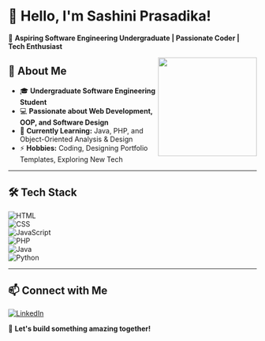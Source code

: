 # 👋 Hello, I'm Sashini Prasadika!  
🚀 **Aspiring Software Engineering Undergraduate | Passionate Coder | Tech Enthusiast**  

  

<img align="right" width="200"  src="https://miro.medium.com/v2/resize:fit:1400/1*qdAW1TjCN57h1lbuuzvchg.gif">

## 🌟 About Me  

  - 🎓 **Undergraduate Software Engineering Student**  
  - 💻 **Passionate about Web Development, OOP, and Software Design**  
  - 🌱 **Currently Learning:** Java, PHP, and Object-Oriented Analysis & Design  
  - ⚡ **Hobbies:** Coding, Designing Portfolio Templates, Exploring New Tech  

---

## 🛠️ Tech Stack  

  ![HTML](https://img.shields.io/badge/HTML5-E34F26?style=for-the-badge&logo=html5&logoColor=white)  
  ![CSS](https://img.shields.io/badge/CSS3-1572B6?style=for-the-badge&logo=css3&logoColor=white)  
  ![JavaScript](https://img.shields.io/badge/JavaScript-F7DF1E?style=for-the-badge&logo=javascript&logoColor=black)  
  ![PHP](https://img.shields.io/badge/PHP-777BB4?style=for-the-badge&logo=php&logoColor=white)  
   ![Java](https://img.shields.io/badge/Java-007396?style=for-the-badge&logo=java&logoColor=white)  
   ![Python](https://img.shields.io/badge/Python-3776AB?style=for-the-badge&logo=python&logoColor=white)  

---

## 📫 Connect with Me  

[![LinkedIn](https://img.shields.io/badge/LinkedIn-0A66C2?style=for-the-badge&logo=linkedin&logoColor=white)](https://www.linkedin.com/in/sashini-prasadika)  

 

🚀 **Let's build something amazing together!**  


